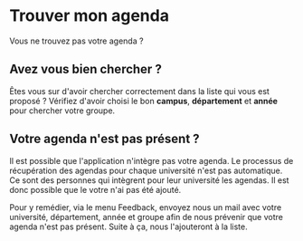 # Trouver mon agenda

Vous ne trouvez pas votre agenda ?

## Avez vous bien chercher ?

Êtes vous sur d'avoir chercher correctement dans la liste qui vous est proposé ?
Vérifiez d'avoir choisi le bon **campus**, **département** et **année** pour chercher votre groupe.

## Votre agenda n'est pas présent ?

Il est possible que l'application n'intègre pas votre agenda.
Le processus de récupération des agendas pour chaque université n'est pas automatique.
Ce sont des personnes qui intègrent pour leur université les agendas.
Il est donc possible que le votre n'ai pas été ajouté.

Pour y remédier, via le menu Feedback, envoyez nous un mail avec votre université, département, année et groupe afin de nous prévenir que votre agenda n'est pas présent.
Suite à ça, nous l'ajouteront à la liste.